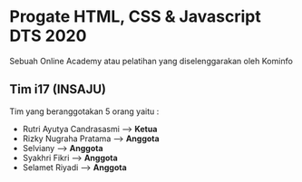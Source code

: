 # Progate HTML, CSS & Javascript DTS 2020
Sebuah Online Academy atau pelatihan yang diselenggarakan oleh Kominfo

## Tim i17 (INSAJU)
Tim yang beranggotakan 5 orang yaitu :
- Rutri Ayutya Candrasasmi --> **Ketua**
- Rizky Nugraha Pratama    --> **Anggota**
- Selviany                 --> **Anggota**
- Syakhri Fikri            --> **Anggota**
- Selamet Riyadi           --> **Anggota**
